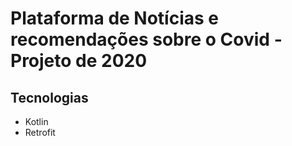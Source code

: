 Plataforma de Notícias e recomendações sobre o Covid - Projeto de 2020
===========================

## Tecnologias
- Kotlin
- Retrofit
